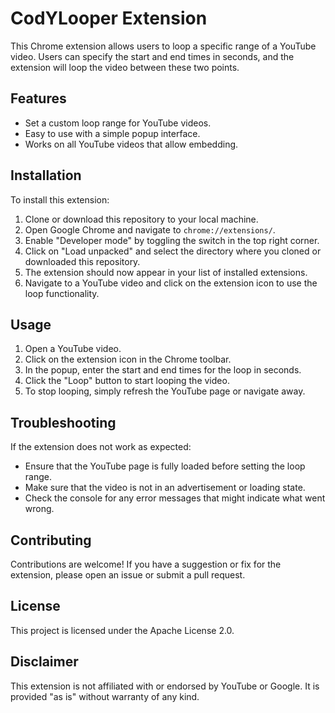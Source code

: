 # CodYLooper Extension

This Chrome extension allows users to loop a specific range of a YouTube video. Users can specify the start and end times in seconds, and the extension will loop the video between these two points.

## Features

- Set a custom loop range for YouTube videos.
- Easy to use with a simple popup interface.
- Works on all YouTube videos that allow embedding.

## Installation

To install this extension:

1. Clone or download this repository to your local machine.
2. Open Google Chrome and navigate to `chrome://extensions/`.
3. Enable "Developer mode" by toggling the switch in the top right corner.
4. Click on "Load unpacked" and select the directory where you cloned or downloaded this repository.
5. The extension should now appear in your list of installed extensions.
6. Navigate to a YouTube video and click on the extension icon to use the loop functionality.

## Usage

1. Open a YouTube video.
2. Click on the extension icon in the Chrome toolbar.
3. In the popup, enter the start and end times for the loop in seconds.
4. Click the "Loop" button to start looping the video.
5. To stop looping, simply refresh the YouTube page or navigate away.

## Troubleshooting

If the extension does not work as expected:
- Ensure that the YouTube page is fully loaded before setting the loop range.
- Make sure that the video is not in an advertisement or loading state.
- Check the console for any error messages that might indicate what went wrong.

## Contributing

Contributions are welcome! If you have a suggestion or fix for the extension, please open an issue or submit a pull request.

## License

This project is licensed under the Apache License 2.0.

## Disclaimer

This extension is not affiliated with or endorsed by YouTube or Google. It is provided "as is" without warranty of any kind.
